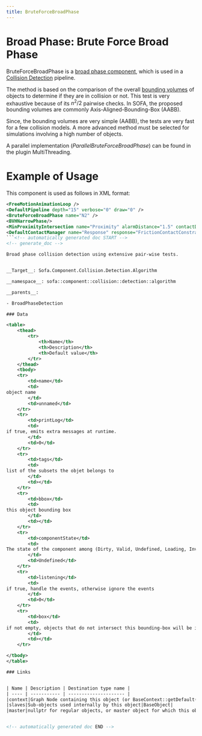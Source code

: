 ```yaml
---
title: BruteForceBroadPhase
---
```


Broad Phase: Brute Force Broad Phase
====================================

BruteForceBroadPhase is a [broad phase component](./../broadphase), which is used in a [Collision Detection](../../collisionpipeline/#collision-detection) pipeline.

The method is based on the comparison of the overall [bounding volumes](https://en.wikipedia.org/wiki/Bounding_volume) of objects to determine if they are in collision or not.
This test is very exhaustive because of its $n^2/2$ pairwise checks.
In SOFA, the proposed bounding volumes are commonly Axis-Aligned-Bounding-Box (AABB).

Since, the bounding volumes are very simple (AABB), the tests are very fast for a few collision models.
A more advanced method must be selected for simulations involving a high number of objects.

A parallel implementation (_ParallelBruteForceBroadPhase_) can be found in the plugin MultiThreading.

Example of Usage
================

This component is used as follows in XML format:

```xml
<FreeMotionAnimationLoop />
<DefaultPipeline depth="15" verbose="0" draw="0" />
<BruteForceBroadPhase name="N2" />
<BVHNarrowPhase/>
<MinProximityIntersection name="Proximity" alarmDistance="1.5" contactDistance="1" />
<DefaultContactManager name="Response" response="FrictionContactConstraint" />
```<!-- automatically generated doc START -->
<!-- generate_doc -->

Broad phase collision detection using extensive pair-wise tests.


__Target__: Sofa.Component.Collision.Detection.Algorithm

__namespace__: sofa::component::collision::detection::algorithm

__parents__:

- BroadPhaseDetection

### Data

<table>
    <thead>
        <tr>
            <th>Name</th>
            <th>Description</th>
            <th>Default value</th>
        </tr>
    </thead>
    <tbody>
	<tr>
		<td>name</td>
		<td>
object name
		</td>
		<td>unnamed</td>
	</tr>
	<tr>
		<td>printLog</td>
		<td>
if true, emits extra messages at runtime.
		</td>
		<td>0</td>
	</tr>
	<tr>
		<td>tags</td>
		<td>
list of the subsets the objet belongs to
		</td>
		<td></td>
	</tr>
	<tr>
		<td>bbox</td>
		<td>
this object bounding box
		</td>
		<td></td>
	</tr>
	<tr>
		<td>componentState</td>
		<td>
The state of the component among (Dirty, Valid, Undefined, Loading, Invalid).
		</td>
		<td>Undefined</td>
	</tr>
	<tr>
		<td>listening</td>
		<td>
if true, handle the events, otherwise ignore the events
		</td>
		<td>0</td>
	</tr>
	<tr>
		<td>box</td>
		<td>
if not empty, objects that do not intersect this bounding-box will be ignored
		</td>
		<td></td>
	</tr>

</tbody>
</table>

### Links


| Name | Description | Destination type name |
| ---- | ----------- | --------------------- |
|context|Graph Node containing this object (or BaseContext::getDefault() if no graph is used)|BaseContext|
|slaves|Sub-objects used internally by this object|BaseObject|
|master|nullptr for regular objects, or master object for which this object is one sub-objects|BaseObject|


<!-- automatically generated doc END -->
